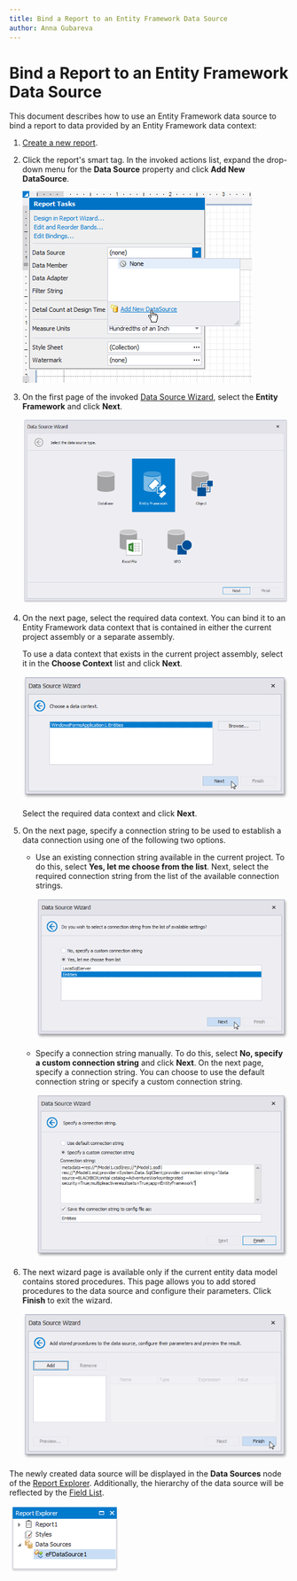 ```yaml
---
title: Bind a Report to an Entity Framework Data Source
author: Anna Gubareva
---
```

# Bind a Report to an Entity Framework Data Source

This document describes how to use an Entity Framework data source to bind a report to data provided by an Entity Framework data context:

1. [Create a new report](../add-new-reports.md).

2. Click the report's smart tag. In the invoked actions list, expand the drop-down menu for the **Data Source** property and click **Add New DataSource**.
	
	![](../../../../images/eurd-win-report-smart-tag-add-new-data-source.png)

3. On the first page of the invoked [Data Source Wizard](../report-designer-tools/data-source-wizard.md), select the **Entity Framework** and click **Next**.
	
	![](../../../../images/eurd-win-data-source-wizard-select-ef.png)

4. On the next page, select the required data context. You can bind it to an Entity Framework data context that is contained in either the current project assembly or a separate assembly.
	
	To use a data context that exists in the current project assembly, select it in the **Choose Context** list and click **Next**.
	
	![eurd-win-report-wizard-ef-datasource](../../../../images/eurd-win-report-wizard-ef-datasource.png)
	
	Select the required data context and click **Next**.
5. On the next page, specify a connection string to be used to establish a data connection using one of the following two options.
	
	* Use an existing connection string available in the current project. To do this, select **Yes, let me choose from the list**. Next, select the required connection string from the list of the available connection strings.
		
		![eurd-win-report-wizard-ef-datasource](../../../../images/eurd-winreport-wizard-ef-datasource.png)

	* Specify a connection string manually. To do this, select **No, specify a custom connection string** and click **Next**. On the next page, specify a connection string. You can choose to use the default connection string  or specify a custom connection string.
		
		![eurd-win-report-wizard-ef-datasource-specify-connection-string](../../../../images/eurd-win-report-wizard-ef-datasource-specify-connection-string.png)

6. The next wizard page is available only if the current entity data model contains stored procedures. This page allows you to add stored procedures to the data source and configure their parameters. Click **Finish** to exit the wizard.
	
	![](../../../../images/eurd-win-data-source-wizard-ef-stored-procedures.png)
	
The newly created data source will be displayed in the **Data Sources** node of the [Report Explorer](../report-designer-tools/ui-panels/report-explorer.md). Additionally, the hierarchy of the data source will be reflected by the [Field List](../report-designer-tools/ui-panels/field-list.md).
	
![](../../../../images/eurd-win-data-source-wizard-ef-result.png)
